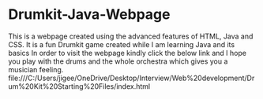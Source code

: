 # Drumkit-Java-Webpage
This is a webpage created using the advanced features of HTML, Java and CSS. It is a fun Drumkit game created while I am learning Java and its basics 
In order to visit the webpage kindly click the below link and I hope you play with the drums and the whole orchestra which gives you a musician feeling.
file:///C:/Users/jigee/OneDrive/Desktop/Interview/Web%20development/Drum%20Kit%20Starting%20Files/index.html
